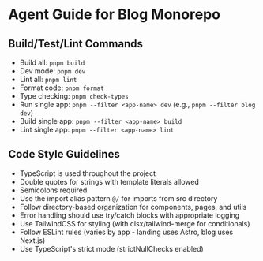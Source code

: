 # Agent Guide for Blog Monorepo

## Build/Test/Lint Commands
- Build all: `pnpm build`
- Dev mode: `pnpm dev`
- Lint all: `pnpm lint`
- Format code: `pnpm format`
- Type checking: `pnpm check-types`
- Run single app: `pnpm --filter <app-name> dev` (e.g., `pnpm --filter blog dev`)
- Build single app: `pnpm --filter <app-name> build`
- Lint single app: `pnpm --filter <app-name> lint`

## Code Style Guidelines
- TypeScript is used throughout the project
- Double quotes for strings with template literals allowed
- Semicolons required
- Use the import alias pattern `@/` for imports from src directory
- Follow directory-based organization for components, pages, and utils
- Error handling should use try/catch blocks with appropriate logging
- Use TailwindCSS for styling (with clsx/tailwind-merge for conditionals)
- Follow ESLint rules (varies by app - landing uses Astro, blog uses Next.js)
- Use TypeScript's strict mode (strictNullChecks enabled)